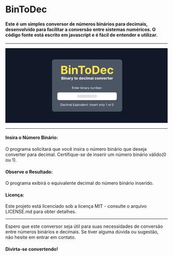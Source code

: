 <h1>BinToDec</h1>
<h4>
    Este é um simples conversor de números binários para decimais, 
    desenvolvido para facilitar a conversão entre sistemas numéricos. 
    O código fonte está escrito em javascript e é fácil de entender e utilizar.
</h4>
<hr/>
<img src="/public/thumb.png">
<hr/>

<h4>Insira o Número Binário:</h4>
<p>
    O programa solicitará que você insira o número binário que deseja converter para decimal.
    Certifique-se de inserir um número binário válido(0 ou 1).
</p>

<h4>Observe o Resultado:</h4>
<p>O programa exibirá o equivalente decimal do número binário inserido.</p>

<h4>Licença:</h4>
<p>Este projeto está licenciado sob a licença MIT - consulte o arquivo LICENSE.md para obter detalhes.</p>

<hr/>

<p>
    Espero que este conversor seja útil para suas necessidades de conversão entre números binários e
    decimais. Se tiver alguma dúvida ou sugestão, não hesite em entrar em contato.
</p>


<h4>Divirta-se convertendo!</h4>
